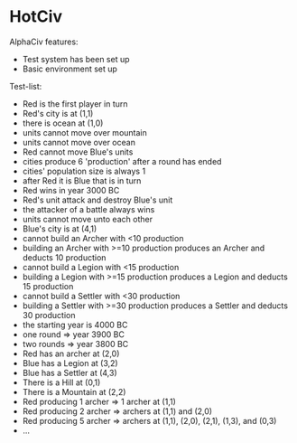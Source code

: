 # HotCiv

AlphaCiv features:
* Test system has been set up
* Basic environment set up

Test-list:
* Red is the first player in turn
* Red's city is at (1,1)
* there is ocean at (1,0)
* units cannot move over mountain
* units cannot move over ocean
* Red cannot move Blue's units
* cities produce 6 'production' after a round has ended
* cities' population size is always 1
* after Red it is Blue that is in turn
* Red wins in year 3000 BC
* Red's unit attack and destroy Blue's unit
* the attacker of a battle always wins
* units cannot move unto each other
* Blue's city is at (4,1)
* cannot build an Archer with <10 production
* building an Archer with >=10 production produces an Archer and deducts 10 production
* cannot build a Legion with <15 production
* building a Legion with >=15 production produces a Legion and deducts 15 production
* cannot build a Settler with <30 production
* building a Settler with >=30 production produces a Settler and deducts 30 production
* the starting year is 4000 BC
* one round => year 3900 BC
* two rounds => year 3800 BC
* Red has an archer at (2,0)
* Blue has a Legion at (3,2)
* Blue has a Settler at (4,3)
* There is a Hill at (0,1)
* There is a Mountain at (2,2)
* Red producing 1 archer => 1 archer at (1,1)
* Red producing 2 archer => archers at (1,1) and (2,0)
* Red producing 5 archer => archers at (1,1), (2,0), (2,1), (1,3), and (0,3)
* ...